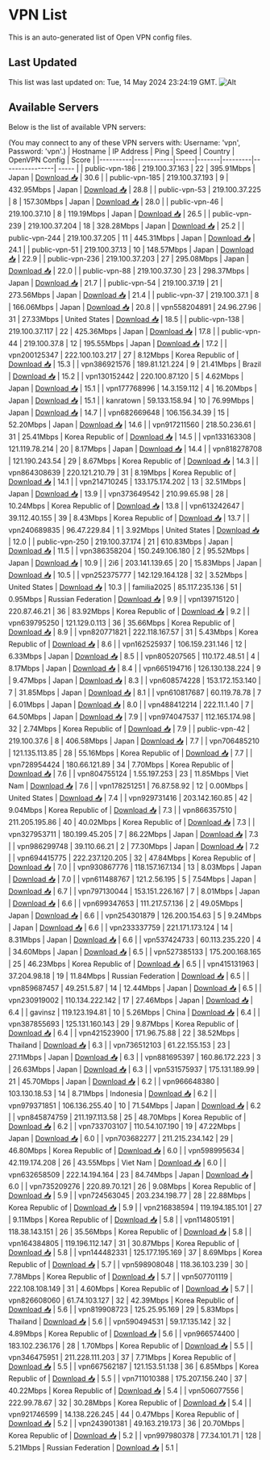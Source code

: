 # VPN List

This is an auto-generated list of Open VPN config files.

## Last Updated

This list was last updated on: Tue, 14 May 2024 23:24:19 GMT.
![Alt](https://repobeats.axiom.co/api/embed/186b98318ef1479477931607c1ad7d823f12451f.svg "Repobeats analytics image")

## Available Servers

Below is the list of available VPN servers:

(You may connect to any of these VPN servers with: Username: 'vpn', Password: 'vpn'.)
| Hostname | IP Address | Ping | Speed | Country | OpenVPN Config | Score |
|----------|------------|------|-------|---------|----------------| ----- |
| public-vpn-186 | 219.100.37.163 | 22 | 395.91Mbps | Japan | [Download 📥](./configs/server_0_JP.ovpn) | 30.6 |
| public-vpn-185 | 219.100.37.193 | 9 | 432.95Mbps | Japan | [Download 📥](./configs/server_1_JP.ovpn) | 28.8 |
| public-vpn-53 | 219.100.37.225 | 8 | 157.30Mbps | Japan | [Download 📥](./configs/server_2_JP.ovpn) | 28.0 |
| public-vpn-46 | 219.100.37.10 | 8 | 119.19Mbps | Japan | [Download 📥](./configs/server_3_JP.ovpn) | 26.5 |
| public-vpn-239 | 219.100.37.204 | 18 | 328.28Mbps | Japan | [Download 📥](./configs/server_4_JP.ovpn) | 25.2 |
| public-vpn-244 | 219.100.37.205 | 11 | 445.31Mbps | Japan | [Download 📥](./configs/server_5_JP.ovpn) | 24.1 |
| public-vpn-51 | 219.100.37.13 | 10 | 148.57Mbps | Japan | [Download 📥](./configs/server_6_JP.ovpn) | 22.9 |
| public-vpn-236 | 219.100.37.203 | 27 | 295.08Mbps | Japan | [Download 📥](./configs/server_7_JP.ovpn) | 22.0 |
| public-vpn-88 | 219.100.37.30 | 23 | 298.37Mbps | Japan | [Download 📥](./configs/server_8_JP.ovpn) | 21.7 |
| public-vpn-54 | 219.100.37.19 | 21 | 273.56Mbps | Japan | [Download 📥](./configs/server_9_JP.ovpn) | 21.4 |
| public-vpn-37 | 219.100.37.1 | 8 | 166.06Mbps | Japan | [Download 📥](./configs/server_10_JP.ovpn) | 20.8 |
| vpn558204891 | 24.96.27.96 | 31 | 27.33Mbps | United States | [Download 📥](./configs/server_11_US.ovpn) | 18.5 |
| public-vpn-138 | 219.100.37.117 | 22 | 425.36Mbps | Japan | [Download 📥](./configs/server_12_JP.ovpn) | 17.8 |
| public-vpn-44 | 219.100.37.8 | 12 | 195.55Mbps | Japan | [Download 📥](./configs/server_13_JP.ovpn) | 17.2 |
| vpn200125347 | 222.100.103.217 | 27 | 8.12Mbps | Korea Republic of | [Download 📥](./configs/server_14_KR.ovpn) | 15.3 |
| vpn386921576 | 189.81.121.224 | 9 | 21.41Mbps | Brazil | [Download 📥](./configs/server_15_BR.ovpn) | 15.2 |
| vpn130152442 | 220.100.87.120 | 5 | 4.62Mbps | Japan | [Download 📥](./configs/server_16_JP.ovpn) | 15.1 |
| vpn177768996 | 14.3.159.112 | 4 | 16.20Mbps | Japan | [Download 📥](./configs/server_17_JP.ovpn) | 15.1 |
| kanratown | 59.133.158.94 | 10 | 76.99Mbps | Japan | [Download 📥](./configs/server_18_JP.ovpn) | 14.7 |
| vpn682669648 | 106.156.34.39 | 15 | 52.20Mbps | Japan | [Download 📥](./configs/server_19_JP.ovpn) | 14.6 |
| vpn917211560 | 218.50.236.61 | 31 | 25.41Mbps | Korea Republic of | [Download 📥](./configs/server_20_KR.ovpn) | 14.5 |
| vpn133163308 | 121.119.78.214 | 20 | 8.17Mbps | Japan | [Download 📥](./configs/server_21_JP.ovpn) | 14.4 |
| vpn818278708 | 121.190.243.54 | 29 | 8.67Mbps | Korea Republic of | [Download 📥](./configs/server_22_KR.ovpn) | 14.3 |
| vpn864308639 | 220.121.210.79 | 31 | 8.19Mbps | Korea Republic of | [Download 📥](./configs/server_23_KR.ovpn) | 14.1 |
| vpn214710245 | 133.175.174.202 | 13 | 32.51Mbps | Japan | [Download 📥](./configs/server_24_JP.ovpn) | 13.9 |
| vpn373649542 | 210.99.65.98 | 28 | 10.24Mbps | Korea Republic of | [Download 📥](./configs/server_25_KR.ovpn) | 13.8 |
| vpn613242647 | 39.112.40.155 | 39 | 8.43Mbps | Korea Republic of | [Download 📥](./configs/server_26_KR.ovpn) | 13.7 |
| vpn240689835 | 96.47.229.84 | 1 | 3.92Mbps | United States | [Download 📥](./configs/server_27_US.ovpn) | 12.0 |
| public-vpn-250 | 219.100.37.174 | 21 | 610.83Mbps | Japan | [Download 📥](./configs/server_28_JP.ovpn) | 11.5 |
| vpn386358204 | 150.249.106.180 | 2 | 95.52Mbps | Japan | [Download 📥](./configs/server_29_JP.ovpn) | 10.9 |
| 2i6 | 203.141.139.65 | 20 | 15.83Mbps | Japan | [Download 📥](./configs/server_30_JP.ovpn) | 10.5 |
| vpn252375777 | 142.129.164.128 | 32 | 3.52Mbps | United States | [Download 📥](./configs/server_31_US.ovpn) | 10.3 |
| familia2025 | 85.117.235.136 | 51 | 0.95Mbps | Russian Federation | [Download 📥](./configs/server_32_RU.ovpn) | 9.9 |
| vpn139715120 | 220.87.46.21 | 36 | 83.92Mbps | Korea Republic of | [Download 📥](./configs/server_33_KR.ovpn) | 9.2 |
| vpn639795250 | 121.129.0.113 | 36 | 35.66Mbps | Korea Republic of | [Download 📥](./configs/server_34_KR.ovpn) | 8.9 |
| vpn820771821 | 222.118.167.57 | 31 | 5.43Mbps | Korea Republic of | [Download 📥](./configs/server_35_KR.ovpn) | 8.6 |
| vpn162525937 | 106.159.231.146 | 12 | 6.33Mbps | Japan | [Download 📥](./configs/server_36_JP.ovpn) | 8.5 |
| vpn805207565 | 110.172.48.51 | 4 | 8.17Mbps | Japan | [Download 📥](./configs/server_37_JP.ovpn) | 8.4 |
| vpn665194716 | 126.130.138.224 | 9 | 9.47Mbps | Japan | [Download 📥](./configs/server_38_JP.ovpn) | 8.3 |
| vpn608574228 | 153.172.153.140 | 7 | 31.85Mbps | Japan | [Download 📥](./configs/server_39_JP.ovpn) | 8.1 |
| vpn610817687 | 60.119.78.78 | 7 | 6.01Mbps | Japan | [Download 📥](./configs/server_40_JP.ovpn) | 8.0 |
| vpn488412214 | 222.11.1.40 | 7 | 64.50Mbps | Japan | [Download 📥](./configs/server_41_JP.ovpn) | 7.9 |
| vpn974047537 | 112.165.174.98 | 32 | 2.74Mbps | Korea Republic of | [Download 📥](./configs/server_42_KR.ovpn) | 7.9 |
| public-vpn-42 | 219.100.37.6 | 8 | 406.58Mbps | Japan | [Download 📥](./configs/server_43_JP.ovpn) | 7.7 |
| vpn706485210 | 121.135.113.85 | 28 | 55.16Mbps | Korea Republic of | [Download 📥](./configs/server_44_KR.ovpn) | 7.7 |
| vpn728954424 | 180.66.121.89 | 34 | 7.70Mbps | Korea Republic of | [Download 📥](./configs/server_45_KR.ovpn) | 7.6 |
| vpn804755124 | 1.55.197.253 | 23 | 11.85Mbps | Viet Nam | [Download 📥](./configs/server_46_VN.ovpn) | 7.6 |
| vpn178251251 | 76.87.58.92 | 12 | 0.00Mbps | United States | [Download 📥](./configs/server_47_US.ovpn) | 7.4 |
| vpn929731416 | 203.142.160.85 | 42 | 9.04Mbps | Korea Republic of | [Download 📥](./configs/server_48_KR.ovpn) | 7.3 |
| vpn866357510 | 211.205.195.86 | 40 | 40.02Mbps | Korea Republic of | [Download 📥](./configs/server_49_KR.ovpn) | 7.3 |
| vpn327953711 | 180.199.45.205 | 7 | 86.22Mbps | Japan | [Download 📥](./configs/server_50_JP.ovpn) | 7.3 |
| vpn986299748 | 39.110.66.21 | 2 | 77.30Mbps | Japan | [Download 📥](./configs/server_51_JP.ovpn) | 7.2 |
| vpn694415775 | 222.237.120.205 | 32 | 47.84Mbps | Korea Republic of | [Download 📥](./configs/server_52_KR.ovpn) | 7.0 |
| vpn930867776 | 118.157.167.134 | 13 | 8.03Mbps | Japan | [Download 📥](./configs/server_53_JP.ovpn) | 7.0 |
| vpn611488767 | 121.2.56.195 | 5 | 7.54Mbps | Japan | [Download 📥](./configs/server_54_JP.ovpn) | 6.7 |
| vpn797130044 | 153.151.226.167 | 7 | 8.01Mbps | Japan | [Download 📥](./configs/server_55_JP.ovpn) | 6.6 |
| vpn699347653 | 111.217.57.136 | 2 | 49.05Mbps | Japan | [Download 📥](./configs/server_56_JP.ovpn) | 6.6 |
| vpn254301879 | 126.200.154.63 | 5 | 9.24Mbps | Japan | [Download 📥](./configs/server_57_JP.ovpn) | 6.6 |
| vpn233337759 | 221.171.173.124 | 14 | 8.31Mbps | Japan | [Download 📥](./configs/server_58_JP.ovpn) | 6.6 |
| vpn537424733 | 60.113.235.220 | 4 | 34.60Mbps | Japan | [Download 📥](./configs/server_59_JP.ovpn) | 6.5 |
| vpn527385133 | 175.200.168.165 | 25 | 46.23Mbps | Korea Republic of | [Download 📥](./configs/server_60_KR.ovpn) | 6.5 |
| vpn415131963 | 37.204.98.18 | 19 | 11.84Mbps | Russian Federation | [Download 📥](./configs/server_61_RU.ovpn) | 6.5 |
| vpn859687457 | 49.251.5.87 | 14 | 12.44Mbps | Japan | [Download 📥](./configs/server_62_JP.ovpn) | 6.5 |
| vpn230919002 | 110.134.222.142 | 17 | 27.46Mbps | Japan | [Download 📥](./configs/server_63_JP.ovpn) | 6.4 |
| gavinsz | 119.123.194.81 | 10 | 5.26Mbps | China | [Download 📥](./configs/server_64_CN.ovpn) | 6.4 |
| vpn387855693 | 125.131.160.143 | 29 | 9.87Mbps | Korea Republic of | [Download 📥](./configs/server_65_KR.ovpn) | 6.4 |
| vpn421523900 | 171.96.75.88 | 22 | 38.52Mbps | Thailand | [Download 📥](./configs/server_66_TH.ovpn) | 6.3 |
| vpn736512103 | 61.22.155.153 | 23 | 27.11Mbps | Japan | [Download 📥](./configs/server_67_JP.ovpn) | 6.3 |
| vpn881695397 | 160.86.172.223 | 3 | 26.63Mbps | Japan | [Download 📥](./configs/server_68_JP.ovpn) | 6.3 |
| vpn531575937 | 175.131.189.99 | 21 | 45.70Mbps | Japan | [Download 📥](./configs/server_69_JP.ovpn) | 6.2 |
| vpn966648380 | 103.130.18.53 | 14 | 8.71Mbps | Indonesia | [Download 📥](./configs/server_70_ID.ovpn) | 6.2 |
| vpn979371851 | 106.136.255.40 | 10 | 71.54Mbps | Japan | [Download 📥](./configs/server_71_JP.ovpn) | 6.2 |
| vpn845874759 | 211.197.113.58 | 25 | 48.70Mbps | Korea Republic of | [Download 📥](./configs/server_72_KR.ovpn) | 6.2 |
| vpn733703107 | 110.54.107.190 | 19 | 47.22Mbps | Japan | [Download 📥](./configs/server_73_JP.ovpn) | 6.0 |
| vpn703682277 | 211.215.234.142 | 29 | 46.80Mbps | Korea Republic of | [Download 📥](./configs/server_74_KR.ovpn) | 6.0 |
| vpn598995634 | 42.119.174.208 | 26 | 43.55Mbps | Viet Nam | [Download 📥](./configs/server_75_VN.ovpn) | 6.0 |
| vpn632658509 | 222.14.194.164 | 23 | 84.74Mbps | Japan | [Download 📥](./configs/server_76_JP.ovpn) | 6.0 |
| vpn735209276 | 220.89.70.121 | 26 | 9.08Mbps | Korea Republic of | [Download 📥](./configs/server_77_KR.ovpn) | 5.9 |
| vpn724563045 | 203.234.198.77 | 28 | 22.88Mbps | Korea Republic of | [Download 📥](./configs/server_78_KR.ovpn) | 5.9 |
| vpn216838594 | 119.194.185.101 | 27 | 9.11Mbps | Korea Republic of | [Download 📥](./configs/server_79_KR.ovpn) | 5.8 |
| vpn114805191 | 118.38.143.151 | 26 | 35.56Mbps | Korea Republic of | [Download 📥](./configs/server_80_KR.ovpn) | 5.8 |
| vpn164384805 | 119.196.112.147 | 31 | 30.87Mbps | Korea Republic of | [Download 📥](./configs/server_81_KR.ovpn) | 5.8 |
| vpn144482331 | 125.177.195.169 | 37 | 8.69Mbps | Korea Republic of | [Download 📥](./configs/server_82_KR.ovpn) | 5.7 |
| vpn598908048 | 118.36.103.239 | 30 | 7.78Mbps | Korea Republic of | [Download 📥](./configs/server_83_KR.ovpn) | 5.7 |
| vpn507701119 | 222.108.108.149 | 31 | 4.60Mbps | Korea Republic of | [Download 📥](./configs/server_84_KR.ovpn) | 5.7 |
| vpn826608060 | 61.74.103.127 | 32 | 42.39Mbps | Korea Republic of | [Download 📥](./configs/server_85_KR.ovpn) | 5.6 |
| vpn819908723 | 125.25.95.169 | 29 | 5.83Mbps | Thailand | [Download 📥](./configs/server_86_TH.ovpn) | 5.6 |
| vpn590494531 | 59.17.135.142 | 32 | 4.89Mbps | Korea Republic of | [Download 📥](./configs/server_87_KR.ovpn) | 5.6 |
| vpn966574400 | 183.102.236.176 | 28 | 1.70Mbps | Korea Republic of | [Download 📥](./configs/server_88_KR.ovpn) | 5.5 |
| vpn346475951 | 211.228.111.203 | 37 | 7.71Mbps | Korea Republic of | [Download 📥](./configs/server_89_KR.ovpn) | 5.5 |
| vpn667562187 | 121.153.51.138 | 36 | 6.85Mbps | Korea Republic of | [Download 📥](./configs/server_90_KR.ovpn) | 5.5 |
| vpn711010388 | 175.207.156.240 | 37 | 40.22Mbps | Korea Republic of | [Download 📥](./configs/server_91_KR.ovpn) | 5.4 |
| vpn506077556 | 222.99.78.67 | 32 | 30.28Mbps | Korea Republic of | [Download 📥](./configs/server_92_KR.ovpn) | 5.4 |
| vpn921746599 | 14.138.226.245 | 44 | 0.47Mbps | Korea Republic of | [Download 📥](./configs/server_93_KR.ovpn) | 5.2 |
| vpn243901381 | 49.163.219.173 | 36 | 20.70Mbps | Korea Republic of | [Download 📥](./configs/server_94_KR.ovpn) | 5.2 |
| vpn997980378 | 77.34.101.71 | 128 | 5.21Mbps | Russian Federation | [Download 📥](./configs/server_95_RU.ovpn) | 5.1 |
